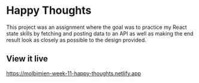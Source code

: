 # Happy Thoughts

This project was an assignment where the goal was to practice my React state skills by fetching and posting data to an API as well as making the end result look as closely as possible to the design provided. 

## View it live

https://molbimien-week-11-happy-thoughts.netlify.app 

